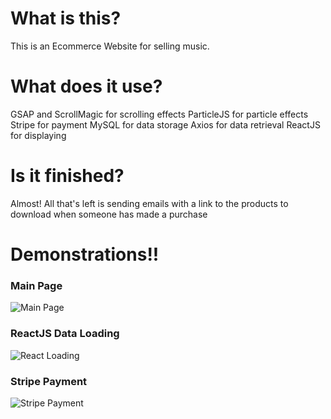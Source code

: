 # What is this?
This is an Ecommerce Website for selling music.
# What does it use?
GSAP and ScrollMagic for scrolling effects
ParticleJS for particle effects
Stripe for payment
MySQL for data storage 
Axios for data retrieval
ReactJS for displaying
# Is it finished?
Almost! All that's left is sending emails with a link to the products to download when someone has made a purchase

# Demonstrations!!

### Main Page
![Main Page](https://i.postimg.cc/yNt9tTTc/ezgif-com-video-to-gif.gif)

### ReactJS Data Loading
![React Loading](https://i.postimg.cc/bvVchZGQ/ezgif-com-video-to-gif.gif)

### Stripe Payment

![Stripe Payment](https://i.postimg.cc/FFDcQmGh/ezgif-com-video-to-gif.gif)